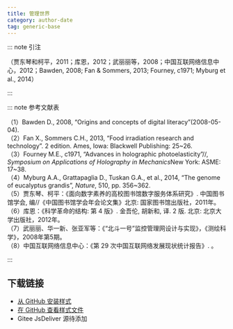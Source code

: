 ```yaml
--- 
title: 管理世界 
category: author-date 
tag: generic-base 
--- 
```


<!-- 此文件由脚本自动生成，请勿手动修改！ -->  

  

::: note 引注  

（贾东琴和柯平，2011；库恩，2012；武丽丽等，2008；中国互联网络信息中心，2012；Bawden, 2008; Fan &#38; Sommers, 2013; Fourney, c1971; Myburg et al., 2014）  

:::  

::: note 参考文献表  

<div class="csl-bib-body maxoffset-0 second-field-align-false hangingindent-true">
  <div class="csl-entry">（1）Bawden D., 2008, “Origins and concepts of digital literacy”(2008-05-04).</div>
  <div class="csl-entry">（2）Fan X., Sommers C.H., 2013, “Food irradiation research and technology”. 2 edition. Ames, Iowa: Blackwell Publishing: 25~26.</div>
  <div class="csl-entry">（3）Fourney M.E., c1971, “Advances in holographic photoelasticity”//, <i>Symposium on Applications of Holography in Mechanics</i>New York: ASME: 17~38.</div>
  <div class="csl-entry">（4）Myburg A.A., Grattapaglia D., Tuskan G.A., et al., 2014, “The genome of eucalyptus grandis”, <i>Nature</i>, 510, pp. 356~362.</div>
  <div class="csl-entry">（5）贾东琴、柯平：《面向数字素养的高校图书馆数字服务体系研究》. 中国图书馆学会, 编//《中国图书馆学会年会论文集》北京: 国家图书馆出版社，2011年。</div>
  <div class="csl-entry">（6）库恩：《科学革命的结构: 第 4 版》. 金吾伦, 胡新和, 译. 2 版. 北京: 北京大学出版社，2012年。</div>
  <div class="csl-entry">（7）武丽丽、华一新、张亚军等：《“北斗一号”监控管理网设计与实现》，《测绘科学》，2008年第5期。</div>
  <div class="csl-entry">（8）中国互联网络信息中心：《第 29 次中国互联网络发展现状统计报告》. 。</div>
</div>  

:::  

<!-- more -->  

## 下载链接  

- [从 GitHub 安装样式](https://github.com/zotero-cn/styles/./raw/main/src/journal-of-management-world/journal-of-management-world.csl)  
- [在 GitHub 查看样式文件](https://github.com/zotero-cn/styles/./tree/main/src/journal-of-management-world/journal-of-management-world.csl)  
- Gitee JsDeliver 源待添加  
